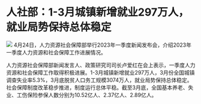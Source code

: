 # 人社部：1-3月城镇新增就业297万人，就业局势保持总体稳定

![](https://inews.gtimg.com/om_bt/OOR7MHbEN0nXUM3G66rj85quhO9j13q1fXP668cHlad-QAA/1000)
4月24日，人力资源社会保障部举行2023年一季度新闻发布会，介绍2023年一季度人力资源和社会保障工作进展情况。

人力资源社会保障部新闻发言人、政策研究司司长卢爱红在会上表示，一季度人力资源和社会保障工作取得积极进展。1-3月城镇新增就业297万人，3月份全国城镇调查失业率5.3%，3月底脱贫人口务工规模3074万人，就业局势保持总体稳定。社会保障制度改革稳步推进，制度运行总体平稳。截至3月底，全国基本养老、失业、工伤保险参保人数分别为10.52亿人、2.37亿人、2.89亿人。

